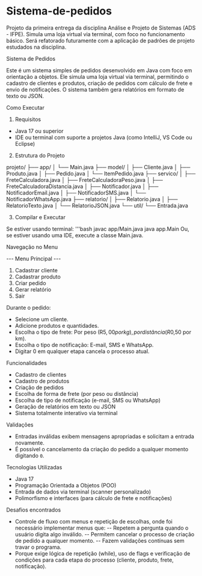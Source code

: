 # Sistema-de-pedidos
Projeto da primeira entrega da disciplina Análise e Projeto de Sistemas (ADS - IFPE). Simula uma loja virtual via terminal, com foco no funcionamento básico. Será refatorado futuramente com a aplicação de padrões de projeto estudados na disciplina.

Sistema de Pedidos

Este é um sistema simples de pedidos desenvolvido em Java com foco em orientação a objetos. Ele simula uma loja virtual via terminal, permitindo o cadastro de clientes e produtos, criação de pedidos com cálculo de frete e envio de notificações. O sistema também gera relatórios em formato de texto ou JSON.

Como Executar

1. Requisitos

- Java 17 ou superior
- IDE ou terminal com suporte a projetos Java (como IntelliJ, VS Code ou Eclipse)

2. Estrutura do Projeto

projeto/
├── app/
│ └── Main.java
├── model/
│ ├── Cliente.java
│ ├── Produto.java
│ ├── Pedido.java
│ └── ItemPedido.java
├── servico/
│ ├── FreteCalculadora.java
│ ├── FreteCalculadoraPeso.java
│ ├── FreteCalculadoraDistancia.java
│ ├── Notificador.java
│ ├── NotificadorEmail.java
│ ├── NotificadorSMS.java
│ └── NotificadorWhatsApp.java
├── relatorio/
│ ├── Relatorio.java
│ ├── RelatorioTexto.java
│ └── RelatorioJSON.java
└── util/
└── Entrada.java

3. Compilar e Executar

Se estiver usando terminal:
'''bash
javac app/Main.java
java app.Main
Ou, se estiver usando uma IDE, execute a classe Main.java.

Navegação no Menu

--- Menu Principal ---
1. Cadastrar cliente
2. Cadastrar produto
3. Criar pedido
4. Gerar relatório
5. Sair
   
Durante o pedido:

- Selecione um cliente.
- Adicione produtos e quantidades.
- Escolha o tipo de frete:
  Por peso (R$5,00 por kg),
  por distância (R$0,50 por km).
- Escolha o tipo de notificação:
  E-mail,
  SMS e
  WhatsApp.
- Digitar 0 em qualquer etapa cancela o processo atual.

Funcionalidades

- Cadastro de clientes
- Cadastro de produtos
- Criação de pedidos
- Escolha de forma de frete (por peso ou distância)
- Escolha de tipo de notificação (e-mail, SMS ou WhatsApp)
- Geração de relatórios em texto ou JSON
- Sistema totalmente interativo via terminal

Validações

- Entradas inválidas exibem mensagens apropriadas e solicitam a entrada novamente.
- É possível o cancelamento da criação do pedido a qualquer momento digitando `0`.

Tecnologias Utilizadas
- Java 17
- Programação Orientada a Objetos (POO)
- Entrada de dados via terminal (scanner personalizado)
- Polimorfismo e interfaces (para cálculo de frete e notificações)

Desafios encontrados

- Controle de fluxo com menus e repetição de escolhas, onde foi necessário implementar menus que:
-- Repetem a pergunta quando o usuário digita algo inválido.
  -- Permitem cancelar o processo de criação de pedido a qualquer momento.
  -- Fazem validações contínuas sem travar o programa.
- Porque exige lógica de repetição (while), uso de flags e verificação de condições para cada etapa do processo (cliente, produto, frete, notificação).

